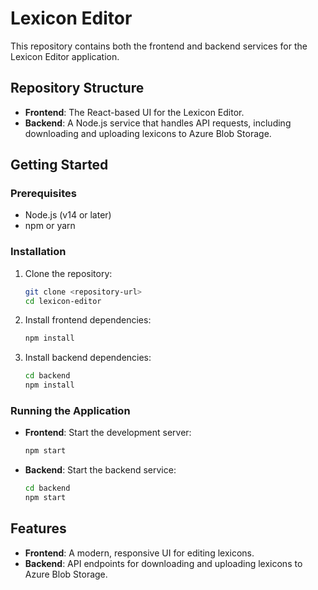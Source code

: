 # Lexicon Editor

This repository contains both the frontend and backend services for the Lexicon Editor application.

## Repository Structure

- **Frontend**: The React-based UI for the Lexicon Editor.
- **Backend**: A Node.js service that handles API requests, including downloading and uploading lexicons to Azure Blob Storage.

## Getting Started

### Prerequisites

- Node.js (v14 or later)
- npm or yarn

### Installation

1. Clone the repository:
   ```bash
   git clone <repository-url>
   cd lexicon-editor
   ```

2. Install frontend dependencies:
   ```bash
   npm install
   ```

3. Install backend dependencies:
   ```bash
   cd backend
   npm install
   ```

### Running the Application

- **Frontend**: Start the development server:
  ```bash
  npm start
  ```

- **Backend**: Start the backend service:
  ```bash
  cd backend
  npm start
  ```

## Features

- **Frontend**: A modern, responsive UI for editing lexicons.
- **Backend**: API endpoints for downloading and uploading lexicons to Azure Blob Storage.
